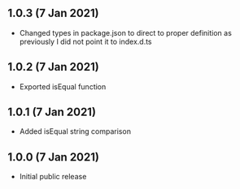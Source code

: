 ## 1.0.3 (7 Jan 2021)

* Changed types in package.json to direct to proper definition as previously I did not point it to index.d.ts

## 1.0.2 (7 Jan 2021)

* Exported isEqual function

## 1.0.1 (7 Jan 2021)

* Added isEqual string comparison

## 1.0.0 (7 Jan 2021)

* Initial public release
